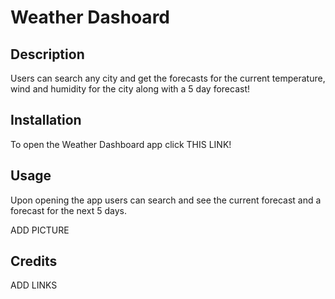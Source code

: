 # Weather Dashoard

## Description

Users can search any city and get the forecasts for the current temperature, wind and humidity for the city along with a 5 day forecast!

## Installation

To open the Weather Dashboard app click THIS LINK!

## Usage 

Upon opening the app users can search and see the current forecast and a forecast for the next 5 days.

ADD PICTURE

## Credits

ADD LINKS